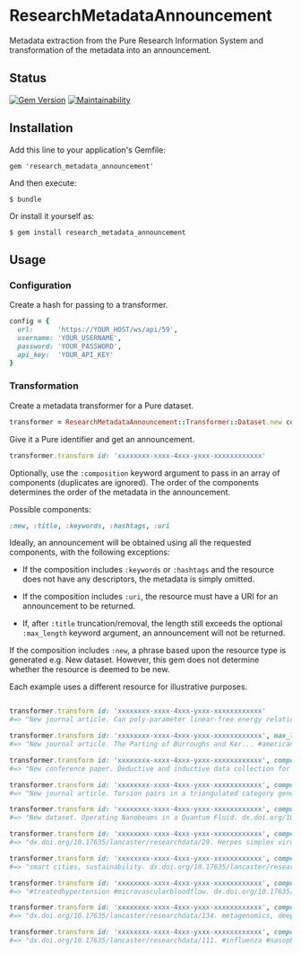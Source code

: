 # ResearchMetadataAnnouncement

Metadata extraction from the Pure Research Information System and transformation of the metadata into an announcement.

## Status

[![Gem Version](https://badge.fury.io/rb/research_metadata_announcement.svg)](https://badge.fury.io/rb/research_metadata_announcement)
[![Maintainability](https://api.codeclimate.com/v1/badges/79ba809b90fc85508aa6/maintainability)](https://codeclimate.com/github/lulibrary/research_metadata_announcement/maintainability)

## Installation

Add this line to your application's Gemfile:

    gem 'research_metadata_announcement'

And then execute:

    $ bundle

Or install it yourself as:

    $ gem install research_metadata_announcement

## Usage

### Configuration

Create a hash for passing to a transformer.

```ruby
config = {
  url:      'https://YOUR_HOST/ws/api/59',
  username: 'YOUR_USERNAME',
  password: 'YOUR_PASSWORD',
  api_key:  'YOUR_API_KEY'
}
```

### Transformation

Create a metadata transformer for a Pure dataset.

```ruby
transformer = ResearchMetadataAnnouncement::Transformer::Dataset.new config
```

Give it a Pure identifier and get an announcement.

```ruby
transformer.transform id: 'xxxxxxxx-xxxx-4xxx-yxxx-xxxxxxxxxxxx'
```

Optionally, use the ```:composition``` keyword argument to pass in an array of
components (duplicates are ignored). The order of the components determines the
order of the metadata in the announcement.

Possible components:

```ruby
:new, :title, :keywords, :hashtags, :uri
```

Ideally, an announcement will be obtained using all the requested components,
with the following exceptions:

+ If the composition includes ```:keywords``` or ```:hashtags``` and the
resource does not have any descriptors, the metadata is simply omitted.

+ If the composition includes ```:uri```, the resource must have a URI for an
announcement to be returned.

+ If, after ```:title``` truncation/removal, the length still exceeds the
optional ```:max_length``` keyword argument, an announcement will not be returned.

If the composition includes ```:new```, a phrase based upon the resource type
is generated e.g. New dataset. However, this gem does not determine whether
the resource is deemed to be new.

Each example uses a different resource for illustrative purposes.

```ruby

transformer.transform id: 'xxxxxxxx-xxxx-4xxx-yxxx-xxxxxxxxxxxx'
#=> "New journal article. Can poly-parameter linear-free energy relationships (pp-LFERs) improve modelling bioaccumulation in fish? #partitioncoefficients #pplfer. dx.doi.org/10.1016/j.chemosphere.2017.10.007."

transformer.transform id: 'xxxxxxxx-xxxx-4xxx-yxxx-xxxxxxxxxxxx', max_length: 140
#=> "New journal article. The Parting of Burroughs and Ker... #americancounterculture #arthurrimbaud. dx.doi.org/10.1179/1477570013Z.00000000045."

transformer.transform id: 'xxxxxxxx-xxxx-4xxx-yxxx-xxxxxxxxxxxx', composition: [:new, :title, :hashtags] # research output has no descriptors
#=> "New conference paper. Deductive and inductive data collection for agent-based modelling."

transformer.transform id: 'xxxxxxxx-xxxx-4xxx-yxxx-xxxxxxxxxxxx', composition: [:new, :title, :keywords, :uri]
#=> "New journal article. Torsion pairs in a triangulated category generated by a spherical object. Auslander–Reiten theory, Calabi–Yau triangulated category. dx.doi.org/10.1016/j.jalgebra.2015.09.011."

transformer.transform id: 'xxxxxxxx-xxxx-4xxx-yxxx-xxxxxxxxxxxx', composition: [:new, :title, :uri]
#=> "New dataset. Operating Nanobeams in a Quantum Fluid. dx.doi.org/10.17635/lancaster/researchdata/139."

transformer.transform id: 'xxxxxxxx-xxxx-4xxx-yxxx-xxxxxxxxxxxx', composition: [:uri, :title]
#=> "dx.doi.org/10.17635/lancaster/researchdata/29. Herpes simplex virus 1 (HSV-1) evolution."

transformer.transform id: 'xxxxxxxx-xxxx-4xxx-yxxx-xxxxxxxxxxxx', composition: [:keywords, :uri]
#=> "smart cities, sustainability. dx.doi.org/10.17635/lancaster/researchdata/35."

transformer.transform id: 'xxxxxxxx-xxxx-4xxx-yxxx-xxxxxxxxxxxx', composition: [:hashtags, :uri]
#=> "#treatedhypertension #microvascularbloodflow. dx.doi.org/10.17635/lancaster/researchdata/148."

transformer.transform id: 'xxxxxxxx-xxxx-4xxx-yxxx-xxxxxxxxxxxx', composition: [:uri, :keywords]
#=> "dx.doi.org/10.17635/lancaster/researchdata/134. metagenomics, deep sequencing."

transformer.transform id: 'xxxxxxxx-xxxx-4xxx-yxxx-xxxxxxxxxxxx', composition: [:uri, :hashtags], max_descriptors: 4
#=> "dx.doi.org/10.17635/lancaster/researchdata/111. #influenza #nasopharynx #virology #virus."

```